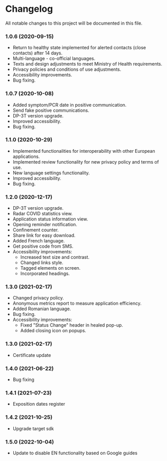 # Changelog

All notable changes to this project will be documented in this file. 

### 1.0.6 (2020-09-15)

* Return to healthy state implemented for alerted contacts (close contacts) after 14 days.
* Multi-language - co-official languages.
* Texts and design adjustments to meet Ministry of Health requirements.
* Privacy policies and conditions of use adjustments.
* Accessibility improvements.
* Bug fixing.

### 1.0.7 (2020-10-08)

* Added symptom/PCR date in positive communication.
* Send fake positive communications.
* DP-3T version upgrade.
* Improved accessibility.
* Bug fixing.

### 1.1.0 (2020-10-29)

* Implemented functionalities for interoperability with other European applications.
* Implemented review functionality for new privacy policy and terms of use.
* New language settings functionality. 
* Improved accessibility.
* Bug fixing.

### 1.2.0 (2020-12-17)

* DP-3T version upgrade.
* Radar COVID statistics view.
* Application status information view.
* Opening reminder notification.
* Confinement counter.
* Share link for easy download.
* Added French language.
* Get positive code from SMS.
* Accessibility improvements:
    * Increased text size and contrast.
    * Changed links style.
    * Tagged elements on screen.
    * Incorporated headings.

### 1.3.0 (2021-02-17)

* Changed privacy policy.
* Anonymous metrics report to measure application efficiency.
* Added Romanian language.
* Bug fixing.
* Accessibility improvements:
    * Fixed "Status Change" header in healed pop-up.
    * Added closing icon on popups.

### 1.3.0 (2021-02-17)

* Certificate update

### 1.4.0 (2021-06-22)

* Bug fixing

### 1.4.1 (2021-07-23)

* Exposition dates register

### 1.4.2 (2021-10-25)

* Upgrade target sdk

### 1.5.0 (2022-10-04)

* Update to disable EN functionality based on Google guides



